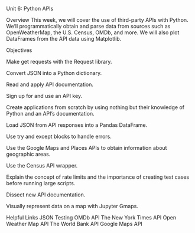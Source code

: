 
 Unit 6: Python APIs

Overview
This week, we will cover the use of third-party APIs with Python. We’ll programmatically obtain and parse data from sources such as OpenWeatherMap, the U.S. Census, OMDb, and more. We will also plot DataFrames from the API data using Matplotlib.

Objectives


Make get requests with the Request library.


Convert JSON into a Python dictionary.


Read and apply API documentation.


Sign up for and use an API key.


Create applications from scratch by using nothing but their knowledge of Python and an API’s documentation.


Load JSON from API responses into a Pandas DataFrame.


Use try and except blocks to handle errors.


Use the Google Maps and Places APIs to obtain information about geographic areas.


Use the Census API wrapper.


Explain  the concept of rate limits and the importance of creating test cases before running large scripts.


Dissect new API documentation.


Visually represent data on a map with Jupyter Gmaps.



Helpful Links
JSON Testing
OMDb API
The New York Times API
Open Weather Map API
The World Bank API
Google Maps API
